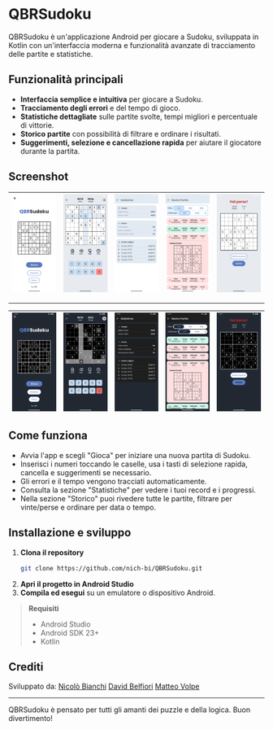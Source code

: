 # QBRSudoku

QBRSudoku è un'applicazione Android per giocare a Sudoku, sviluppata in Kotlin con un'interfaccia moderna e funzionalità avanzate di tracciamento delle partite e statistiche.

## Funzionalità principali

- **Interfaccia semplice e intuitiva** per giocare a Sudoku.
- **Tracciamento degli errori** e del tempo di gioco.
- **Statistiche dettagliate** sulle partite svolte, tempi migliori e percentuale di vittorie.
- **Storico partite** con possibilità di filtrare e ordinare i risultati.
- **Suggerimenti, selezione e cancellazione rapida** per aiutare il giocatore durante la partita.


## Screenshot

| ![Menu principale](images/Screenshot_home_screen.png) | ![Schermata di gioco](images/Screenshot_game.png) | ![Statistiche](images/Screenshot_stats.png) | ![Storico partite](images/Screenshot_storico.png) | ![Risultato partita](images/Screenshot_game_result.png) |
|:---:|:---:|:---:|:---:|:---:|


---

| ![Menu principale (dark)](images/Screenshot_home_screen_dark.png) | ![Schermata di gioco (dark)](images/Screenshot_game_dark.png) | ![Statistiche (dark)](images/Screenshot_stats_dark.png) | ![Storico partite (dark)](images/Screenshot_storico_dark.png) | ![Risultato partita (dark)](images/Screenshot_game_result_dark.png) |
|:---:|:---:|:---:|:---:|:---:|


## Come funziona

- Avvia l'app e scegli "Gioca" per iniziare una nuova partita di Sudoku.
- Inserisci i numeri toccando le caselle, usa i tasti di selezione rapida, cancella e suggerimenti se necessario.
- Gli errori e il tempo vengono tracciati automaticamente.
- Consulta la sezione "Statistiche" per vedere i tuoi record e i progressi.
- Nella sezione "Storico" puoi rivedere tutte le partite, filtrare per vinte/perse e ordinare per data o tempo.

## Installazione e sviluppo

1. **Clona il repository**
   ```sh
   git clone https://github.com/nich-bi/QBRSudoku.git
   ```
2. **Apri il progetto in Android Studio**
3. **Compila ed esegui** su un emulatore o dispositivo Android.

> **Requisiti**
> - Android Studio
> - Android SDK 23+
> - Kotlin

## Crediti

Sviluppato da:
[Nicolò Bianchi](https://github.com/nich-bi)
[David Belfiori](https://github.com/davidbelfiori)
[Matteo Volpe](https://github.com/Fox070204)


---

QBRSudoku è pensato per tutti gli amanti dei puzzle e della logica. Buon divertimento!
